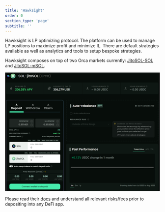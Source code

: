 ```yaml
---
title: 'Hawksight'
order: 0
section_type: 'page'
subtitle: ''
---
```



Hawksight is LP optimizing protocol. The platform can be used to manage LP positions to maximize profit and minimize IL. There are default strategies available as well as analytics and tools to setup bespoke strategies.

Hawksight composes on top of two Orca markets currently: [JitoSOL-SOL](https://www.hawksight.co/strategy/orca-sol-jitosol) and [JitoSOL-mSOL](https://www.hawksight.co/strategy/orca-msol-jitosol).

![hawkeye](/shared/images/jito_network/hawkeye.png)

Please read their [docs](https://hawksight.gitbook.io/whitepaper/) and understand all relevant risks/fees prior to depositing into any DeFi app. 

